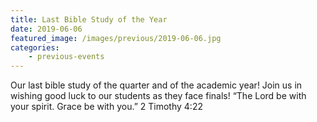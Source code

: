 ```yaml
---
title: Last Bible Study of the Year
date: 2019-06-06
featured_image: /images/previous/2019-06-06.jpg
categories: 
    - previous-events
---
```

Our last bible study of the quarter and of the academic year! Join us in wishing good luck to our students as they face finals! “The Lord be with your spirit. Grace be with you.”
‭‭2 Timothy‬ ‭4:22‬ ‭

